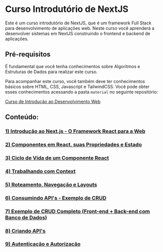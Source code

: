 # Curso Introdutório de NextJS

Este é um curso introdutório de NextJS, que é um framework Full Stack para desenvolvimento de aplicações web. Neste curso você aprenderá a desenvolver sistemas em NextJS construindo o frontend e backend de aplicações.

## Pré-requisitos

É fundamental que você tenha conhecimentos sobre Algoritmos e Estruturas de Dados para realizar este curso.

Para acompanhar este curso, você também deve ter conhecimentos básicos sobre HTML, CSS, Javascript e  TailwindCSS. Você pode obter esses conhecimentos acessando a pasta `material` no seguinte repositório:

[Curso de Introdução ao Desenvolvimento Web](https://github.com/camillofalcao/curso-intro-web)

## Conteúdo:

### [1) Introdução ao Next.js - O Framework React para a Web](/next-01-introducao)
### [2) Componentes em React, suas Propriedades e Estado](/next-02-props-state)
### [3) Ciclo de Vida de um Componente React](/next-03-ciclo-de-vida)
### [4) Trabalhando com Context](/next-04-context)
### [5) Roteamento, Navegação e Layouts](/next-05-roteamento)
### [6) Consumindo API's - Exemplo de CRUD](/next-06-consumindo-apis/)
### [7) Exemplo de CRUD Completo (Front-end + Back-end com Banco de Dados)](/next-07-crud-completo-com-bd/)

### [8) Criando API's](/next-08-apis)

### [9) Autenticação e Autorização](/next-09-auth)
